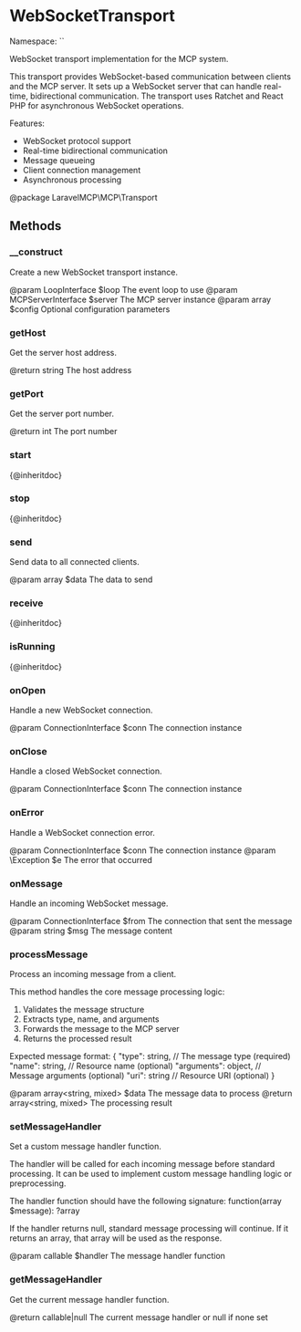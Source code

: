 # WebSocketTransport

Namespace: ``

WebSocket transport implementation for the MCP system.

This transport provides WebSocket-based communication between clients and
the MCP server. It sets up a WebSocket server that can handle real-time,
bidirectional communication. The transport uses Ratchet and React PHP for
asynchronous WebSocket operations.

Features:
- WebSocket protocol support
- Real-time bidirectional communication
- Message queueing
- Client connection management
- Asynchronous processing

@package LaravelMCP\MCP\Transport

## Methods

### __construct

Create a new WebSocket transport instance.

@param LoopInterface $loop The event loop to use
@param MCPServerInterface $server The MCP server instance
@param array $config Optional configuration parameters

### getHost

Get the server host address.

@return string The host address

### getPort

Get the server port number.

@return int The port number

### start

{@inheritdoc}

### stop

{@inheritdoc}

### send

Send data to all connected clients.

@param array $data The data to send

### receive

{@inheritdoc}

### isRunning

{@inheritdoc}

### onOpen

Handle a new WebSocket connection.

@param ConnectionInterface $conn The connection instance

### onClose

Handle a closed WebSocket connection.

@param ConnectionInterface $conn The connection instance

### onError

Handle a WebSocket connection error.

@param ConnectionInterface $conn The connection instance
@param \Exception $e The error that occurred

### onMessage

Handle an incoming WebSocket message.

@param ConnectionInterface $from The connection that sent the message
@param string $msg The message content

### processMessage

Process an incoming message from a client.

This method handles the core message processing logic:
1. Validates the message structure
2. Extracts type, name, and arguments
3. Forwards the message to the MCP server
4. Returns the processed result

Expected message format:
{
    "type": string,      // The message type (required)
    "name": string,      // Resource name (optional)
    "arguments": object, // Message arguments (optional)
    "uri": string       // Resource URI (optional)
}

@param array<string, mixed> $data The message data to process
@return array<string, mixed> The processing result

### setMessageHandler

Set a custom message handler function.

The handler will be called for each incoming message before standard processing.
It can be used to implement custom message handling logic or preprocessing.

The handler function should have the following signature:
function(array $message): ?array

If the handler returns null, standard message processing will continue.
If it returns an array, that array will be used as the response.

@param callable $handler The message handler function

### getMessageHandler

Get the current message handler function.

@return callable|null The current message handler or null if none set


